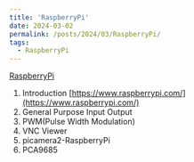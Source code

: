 ```yaml
---
title: 'RaspberryPi'
date: 2024-03-02
permalink: /posts/2024/03/RaspberryPi/
tags:
  - RaspberryPi
---
```


[RaspberryPi](https://docs.google.com/presentation/d/1MfTCfnO8DVv4UWj8qWw9jWxMS6ziuoSxfK6LBo8LLRw/edit?usp=sharing)  
1. Introduction [https://www.raspberrypi.com/](https://www.raspberrypi.com/) 
2. General Purpose Input Output  
3. PWM(Pulse Width Modulation)
4. VNC Viewer  
6. picamera2-RaspberryPi  
7. PCA9685  

